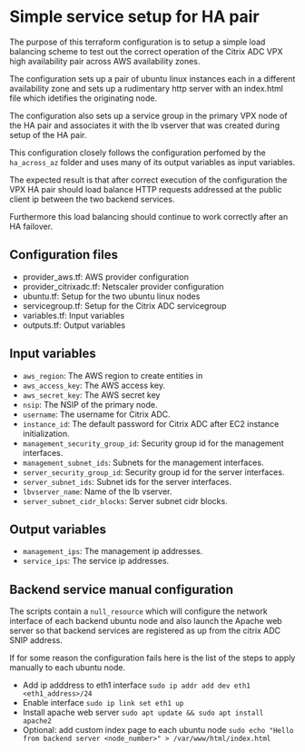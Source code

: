 # Simple service setup for HA pair

The purpose of this terraform configuration is to
setup a simple load balancing scheme to test out
the correct operation of the Citrix ADC VPX high availability pair across
AWS availability zones.

The configuration sets up a pair of ubuntu linux instances each in a different
availability zone and sets up a rudimentary http server with an index.html file
which idetifies the originating node.

The configuration also sets up a service group in the primary VPX node of the HA
pair and associates it with the lb vserver that was created during setup of the HA pair.

This configuration closely follows the configuration perfomed by the `ha_across_az` folder
and uses many of its output variables as input variables.

The expected result is that after correct execution of the configuration
the VPX HA pair should load balance HTTP requests addressed at the public client ip
between the two backend services.

Furthermore this load balancing should continue to work correctly after an HA failover.


## Configuration files

* provider\_aws.tf: AWS provider configuration
* provider\_citrixadc.tf: Netscaler provider configuration
* ubuntu.tf: Setup for the two ubuntu linux nodes
* servicegroup.tf: Setup for the Citrix ADC servicegroup
* variables.tf: Input variables
* outputs.tf: Output variables

## Input variables

* `aws_region`: The AWS region to create entities in
* `aws_access_key`: The AWS access key.
* `aws_secret_key`: The AWS secret key
* `nsip`: The NSIP of the primary node.
* `username`: The username for Citrix ADC.
* `instance_id`: The default password for Citrix ADC after EC2 instance initialization.
* `management_security_group_id`: Security group id for the management interfaces.
* `management_subnet_ids`: Subnets for the management interfaces.
* `server_security_group_id`: Security group id for the server interfaces.
* `server_subnet_ids`: Subnet ids for the server interfaces.
* `lbvserver_name`: Name of the lb vserver.
* `server_subnet_cidr_blocks`: Server subnet cidr blocks.

## Output variables

* `management_ips`: The management ip addresses.
* `service_ips`: The service ip addresses.

## Backend service manual configuration

The scripts contain a `null_resource` which will configure
the network interface of each backend ubuntu node and
also launch the Apache web server so that backend services
are registered as up from the citrix ADC SNIP address.

If for some reason the configuration fails here is the list of the
steps to apply manually to each ubuntu node.

* Add ip adddress to eth1 interface `sudo ip addr add dev eth1 <eth1_address>/24`
* Enable interface `sudo ip link set eth1 up`
* Install apache web server `sudo apt update && sudo apt install apache2`
* Optional: add custom index page to each ubuntu node `sudo echo "Hello from backend server <node_number>" > /var/www/html/index.html`
